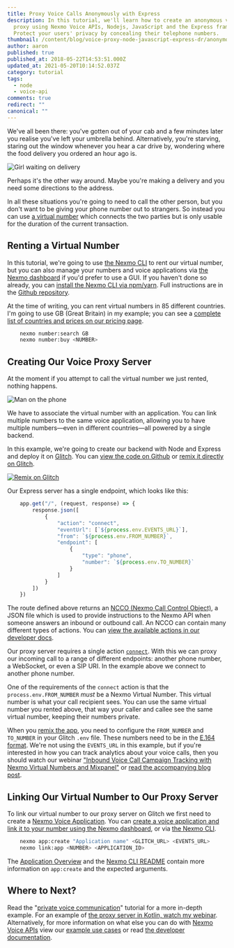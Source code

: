 ```yaml
---
title: Proxy Voice Calls Anonymously with Express
description: In this tutorial, we'll learn how to create an anonymous voice
  proxy using Nexmo Voice APIs, Nodejs, JavaScript and the Express framework.
  Protect your users' privacy by concealing their telephone numbers.
thumbnail: /content/blog/voice-proxy-node-javascript-express-dr/anonymous-voice-proxy-featured-image.png
author: aaron
published: true
published_at: 2018-05-22T14:53:51.000Z
updated_at: 2021-05-20T10:14:52.037Z
category: tutorial
tags:
  - node
  - voice-api
comments: true
redirect: ""
canonical: ""
---
```

We've all been there: you've gotten out of your cab and a few minutes later you realise you've left your umbrella behind. Alternatively, you're starving, staring out the window whenever you hear a car drive by, wondering where the food delivery you ordered an hour ago is.

![Girl waiting on delivery](/content/blog/proxy-voice-calls-anonymously-with-express/waiting-on-delivery.gif)

Perhaps it's the other way around. Maybe you're making a delivery and you need some directions to the address.

In all these situations you're going to need to call the other person, but you don't want to be giving your phone number out to strangers. So instead you can use [a virtual number](https://www.nexmo.com/products/phone-numbers) which connects the two parties but is only usable for the duration of the current transaction.

## Renting a Virtual Number

In this tutorial, we're going to use [the Nexmo CLI](https://github.com/Nexmo/nexmo-cli) to rent our virtual number, but you can also manage your numbers and voice applications via [the Nexmo dashboard](https://dashboard.nexmo.com/buy-numbers) if you'd prefer to use a GUI. If you haven't done so already, you can [install the Nexmo CLI via npm/yarn](https://github.com/Nexmo/nexmo-cli#installation). Full instructions are in the [Github repository](https://github.com/Nexmo/nexmo-cli).

At the time of writing, you can rent virtual numbers in 85 different countries. I'm going to use GB (Great Britain) in my example; you can see a [complete list of countries and prices on our pricing page](https://www.nexmo.com/pricing).

```sh
    nexmo number:search GB
    nexmo number:buy <NUMBER>
```

## Creating Our Voice Proxy Server

At the moment if you attempt to call the virtual number we just rented, nothing happens.

![Man on the phone](/content/blog/proxy-voice-calls-anonymously-with-express/on-the-phone.gif)

We have to associate the virtual number with an application. You can link multiple numbers to the same voice application, allowing you to have multiple numbers—even in different countries—all powered by a single backend.

In this example, we're going to create our backend with Node and Express and deploy it on [Glitch](https://glitch.com/). You can [view the code on Github](https://github.com/nexmo-community/anonymous-voice-proxy-glitch-server) or [remix it directly on Glitch](https://glitch.com/edit/#!/remix/jungle-pigeon).

[![Remix on Glitch](https://cdn.glitch.com/2703baf2-b643-4da7-ab91-7ee2a2d00b5b%2Fremix-button.svg)](https://glitch.com/edit/#!/remix/jungle-pigeon)

Our Express server has a single endpoint, which looks like this:

```javascript
    app.get("/", (request, response) => {
        response.json([
            {
                "action": "connect",
                "eventUrl": [`${process.env.EVENTS_URL}`],
                "from": `${process.env.FROM_NUMBER}`,
                "endpoint": [
                    {
                        "type": "phone",
                        "number": `${process.env.TO_NUMBER}`
                    }
                ]
            }
        ])
    })
```

The route defined above returns an [NCCO (Nexmo Call Control Object)](https://developer.nexmo.com/api/voice/ncco), a JSON file which is used to provide instructions to the Nexmo API when someone answers an inbound or outbound call. An NCCO can contain many different types of actions. You can [view the available actions in our developer docs](https://developer.nexmo.com/api/voice/ncco).

Our proxy server requires a single action [`connect`](https://developer.nexmo.com/api/voice/ncco#connect). With this we can proxy our incoming call to a range of different endpoints: another phone number, a WebSocket, or even a SIP URI. In the example above we connect to another phone number.

One of the requirements of the `connect` action is that the `process.env.FROM_NUMBER` *must* be a Nexmo Virtual Number. This virtual number is what your call recipient sees. You can use the same virtual number you rented above, that way your caller and callee see the same virtual number, keeping their numbers private.

When you [remix the app](https://glitch.com/edit/#!/remix/jungle-pigeon), you need to configure the `FROM_NUMBER` and `TO_NUMBER` in your Glitch `.env`  file. These numbers need to be in the [E.164 format](https://en.wikipedia.org/wiki/E.164). We're not using the `EVENTS_URL` in this example, but if you're interested in how you can track analytics about your voice calls, then you should watch our webinar ["Inbound Voice Call Campaign Tracking with Nexmo Virtual Numbers and Mixpanel"](https://www.youtube.com/watch?v=gm-XUvUwgyc) or [read the accompanying blog post](https://learn.vonage.com/blog/2017/08/03/inbound-voice-call-campaign-tracking-dr/).

## Linking Our Virtual Number to Our Proxy Server

To link our virtual number to our proxy server on Glitch we first need to create a [Nexmo Voice Application](https://developer.nexmo.com/concepts/guides/applications). You can [create a voice application and link it to your number using the Nexmo dashboard](https://dashboard.nexmo.com/voice/create-application), or via [the Nexmo CLI](https://github.com/Nexmo/nexmo-cli).

```sh
    nexmo app:create "Application name" <GLITCH_URL> <EVENTS_URL>
    nexmo link:app <NUMBER> <APPLICATION_ID>
```

The [Application Overview](https://developer.nexmo.com/concepts/guides/applications) and the [Nexmo CLI README](https://github.com/Nexmo/nexmo-cli#applications) contain more information on `app:create` and the expected arguments.

## Where to Next?

Read the "[private voice communication](https://developer.nexmo.com/tutorials/private-voice-communication)" tutorial for a more in-depth example. For an example of [the proxy server in Kotlin, watch my webinar](https://www.youtube.com/watch?v=pHf9Df3Ns2U). Alternatively, for more information on what else you can do with [Nexmo Voice APIs](https://www.nexmo.com/products/voice) view our [example use cases](https://www.nexmo.com/use-cases) or read [the developer documentation](https://developer.nexmo.com/voice/voice-api/overview).